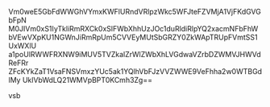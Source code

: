 Vm0weE5GbFdWWGhVYmxKWFlURndVRlpzWkc5WFJteFZVMjA1VjFKdGVGbFpN
M0JIVm0xS1IyTkliRmRXCk0xSlFWbXhhUzJOc1duRldiRlpYQ2xacmNFbFhW
bVEwVXpKU1NGWnJiRmRpUm5CVVEyMUtSbGRZY0ZkWApTRUpFVmtSS1UxWXlU
a1poUlRWWFRXNW9iMUV5TVZkalZrWlZWbXhLVGdwaVZrbDZWMVJHWVdReFRr
ZFcKYkZaT1VsaFNSVmxzYUc5ak1YQlhVbFJzVVZWWE9VeFhha2w0WTBGdlMy
UklVbWdLQ21WMVpBPT0KCmh3Zg==

vsb